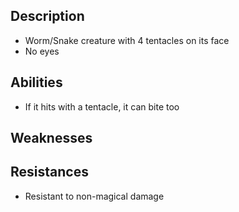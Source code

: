 ## Description
- Worm/Snake creature with 4 tentacles on its face
- No eyes
## Abilities
- If it hits with a tentacle, it can bite too
## Weaknesses

## Resistances
- Resistant to non-magical damage